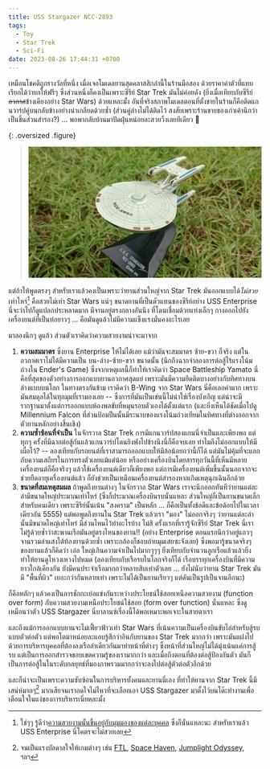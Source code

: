 ```yaml
---
title: USS Stargazer NCC-2893
tags:
  - Toy
  - Star Trek
  - Sci-Fi
date: 2023-08-26 17:44:31 +0700
---
```


เหมือนโชคดีถูกรางวัลที่หนึ่ง เมื่อเจอโมเดลยานสุดคลาสสิกลำนี้ในร้านมือสอง ด้วยราคาค่าตัวที่แทบเรียกได้ว่ายกให้ฟรีๆ ซึ่งส่วนหนึ่งก็คงเป็นเพราะซีรีย์ Star Trek มันไม่ค่อยดัง (ยิ่งเมื่อเทียบกับซีรีย์~~อวกาศ~~ข้างเคียงอย่าง Star Wars) ด้วยแหละมั้ง อันที่จริงสภาพโมเดลตอนที่ตั้งขายในร้านก็คือติดแกนวาร์ปคู่บนกลับข้างอย่างน่าเกลียดด้วยซ้ำ (ส่วนคู่ล่างไม่ได้ติดไว้ สงสัยเพราะร้านขายของเก่าเค้านึกว่าเป็นชิ้นส่วนสำรอง?) ... พอพากลับบ้านมาปัดฝุ่นหน่อยละสวยวิ้งเลยทีเดียว 💖

{: .oversized .figure}
> ![](/images/event/misc/uss-stargazer.jpg)

แต่ถ้าให้พูดตรงๆ สำหรับเราแล้วคงเป็นเพราะว่ายานส่วนใหญ่จาก Star Trek มันออกแบบได้*ไม่สวย*เท่าไหร่[^1] คือสวยไม่เท่า Star Wars แน่ๆ ขนาดยานที่เป็นตัวแทนของซีรีย์อย่าง USS Enterprise นี่จะว่าไปก็ดูแปลกประหลาดมาก มีจานอยู่ตรงกลางอันนึง ที่โดนเชื่อมด้วยแท่งเล็กๆ กางออกไปยังเครื่องยนต์ที่เป็นท่อยาวๆ ... คือมันดูแล้วไม่มีความแข็งแรงมั่นคงอะไรเลย

มาลองนึกๆ ดูแล้ว ส่วนตัวเราคิดว่าความสวยงามน่าจะมาจาก

1. **ความสมมาตร** ซึ่งยาน Enterprise ให้ไม่ได้เลย แม้ว่ามันจะสมมาตร ซ้าย-ขวา ก็จริง แต่ในอวกาศเราไม่ได้มีความเป็น บน-ล่าง-ซ้าย-ขวา ขนาดนั้น (นึกถึงฉากจำลองการต่อสู้ไร้แรงโน้มถ่วงใน Ender's Game) ซึ่งจากเหตุผลนี้ก็ทำให้เราคิดว่า Space Battleship Yamato นี่คือที่สุดของตัวอย่างการออกแบบยานอวกาศสุดแย่ เพราะมันมีความยึดติดบางอย่างกับทิศทางบนล่างแบบบนโลก ในทางตรงกันข้าม เราคิดว่า B-Wing จาก Star Wars นี่คือเลอค่ามาก เพราะมันสมดุลได้ในทุกมุมที่เรามองเลย -- ซึ่งการที่มันเป็นเช่นนี้ไม่น่าใช่เรื่องบังเอิญ แต่น่าจะมีรากฐานมาตั้งแต่การออกแบบห้องพลขับที่หมุนรอบตัวเองได้ตั้งแต่แรก (และยิ่งเห็นได้ชัดเมื่อไปดู Millennium Falcon ที่ส่วนป้อมปืนนั้นมีระนาบของแรงโน้มถ่วงเทียมในทิศทางที่ต่างออกจากตัวยานหลักอย่างสิ้นเชิง)
2. **ความซ้ำซ้อนที่จำเป็น** ในจักรวาล Star Trek การมีแกนวาร์ปสองแกนนี่จำเป็นและเพียงพอ แต่ทุกๆ ครั้งที่มีฉากต่อสู้กันแล้วแกนวาร์ปโดนยิงพังไปข้างนึงนี่ก็คือจบเลย ทำไมถึงไม่ออกแบบให้มีเผื่อไว้? -- ลองเทียบกับรถยนต์ที่เราสามารถออกแบบให้มีล้อน้อยกว่านี้ก็ได้ แต่มันไม่คุ้มที่จะแลกกับความเสถียรในการทรงตัวเลยแม้แต่น้อย หรืออย่างเครื่องบินโดยสารทุกวันนี้ที่เห็นมีหลายเครื่องยนต์ก็คือจริงๆ แล้วใช้เครื่องยนต์เดียวก็เพียงพอ แต่การมีเครื่องยนต์เพิ่มขึ้นนั้นนอกจากจะช่วยยืดอายุเครื่องยนต์แล้ว ก็ยังช่วยเป็นเหมือนเครื่องยนต์สำรองหากเกิดเหตุฉุกเฉินอีกด้วย
3. **ขนาดที่สมเหตุสมผล** ถ้าพูดถึงยานต่างๆ ในจักรวาล Star Wars เราจะนึกออกทันทีว่ายานแต่ละลำมีขนาดใหญ่ประมาณเท่าไหร่ (ซึ่งก็ประมาณเครื่องบินรบนั่นแหละ ส่วนใหญ่ก็เป็นยานขนาดเล็กสำหรับคนเดียว เพราะซีรีย์นั้นเน้น "สงคราม" เป็นหลัก ... ก็คือเป็นทั้งข้อดีและข้อด้อยไปในเวลาเดียวกัน 5555) แต่พอพูดถึงยานใน Star Trek แล้วเรา "มอง" ไม่ออกจริงๆ ว่ายานแต่ละลำนั้นมีขนาดใหญ่เท่าไหร่ มีส่วนไหนไว้ทำอะไรบ้าง ไม่สิ ครั้งแรกที่เรารู้จักซีรีย์ Star Trek นี่เราไม่รู้ด้วยซ้ำว่าสะพานเรือมันอยู่ตรงไหนของยาน!! (อย่าง Enterprise ตอนแรกนึกว่าอยู่แถวๆ จานรวมลำแสงใต้ท้องยานด้วยซ้ำ เพราะกล้องก็ชอบถ่ายมุมเสยซะจังเลย) ซึ่งพอมารู้ขนาดจริงๆ ของยานแล้วก็คิดว่า เอ่อ ใหญ่เกินความจำเป็นไปมากๆๆๆ ยิ่งเทียบกับจำนวนลูกเรือแล้วแล้วยิ่งทำให้ยานดูโหวงเหวงไปหมด (ลองเทียบกับเรือรบในโลกจริงก็ได้ เรือบรรทุกเครื่องบินที่มีความยาวใกล้เคียงกัน ยังมีคนประจำเรือมากกว่าหลายสิบเท่าตัวเลย ... ยังไม่นับว่ายาน Star Trek มันมี "พื้นที่ผิว" เยอะกว่ากันหลายเท่า เพราะไม่ได้เป็นยานเรียวๆ แต่ดันเป็นรูปเป็นจานอีกนะ)

ก็คือหลักๆ แล้วคงเป็นการชักกะเย่อแข่งกันระหว่างประโยชน์ใช้สอยเหนือความสวยงาม (function over form) กับความสวยงามเหนือประโยชน์ใช้สอย (form over function) นั่นแหละ ซึ่งดูเหมือนว่าตัว USS Stargazer นี่บาลานซ์เรื่องนี้ได้พอเหมาะพอเจาะในสายตาเรา

และถึงแม้การออกแบบยานจะไม่เฟี้ยวฟ้าวเท่า Star Wars ที่เน้นความเป็นเครื่องบินขับไล่สำหรับสู้รบแบบตัวต่อตัว แต่พอโตมาหน่อยละแอบรู้สึกว่าอินกับยานของ Star Trek มากกว่า เพราะมันแฝงไปด้วยการบริหารบุคคลที่ต้องลงเรือลำเดียวกันมาทำหน้าที่ต่างๆ ซึ่งหน้าที่ส่วนใหญ่ไม่ได้มุ่งเน้นแค่การสู้รบ แต่เป็นการออกสำรวจขอบเขตความรู้ของเรามากกว่า และเมื่อถึงตอนที่ต้องต่อสู้ป้องกันตัว มันก็เป็นการต่อสู้ในในระดับกลยุทธ์ที่มองภาพรวมมากกว่าจะลงไปต่อสู้ตัวต่อตัวอีกด้วย

และก็น่าจะเป็นเพราะความซับซ้อนในการบริหารทั้งคนและยานนี่เอง ที่ทำให้ยานจาก Star Trek นี้มีเสน่ห์มากๆ[^2] มากเสียจนเราอดใจไม่ไหวที่จะเลือกเอา USS Stargazer มาตั้งไว้บนโต๊ะทำงานเพื่อเตือนใจในแง่ของการบริหารเนี่ยหละมั้ง

[^1]: ใช่ๆๆ รู้ดีว่า[ความสวยงามนั้นขึ้นอยู่กับมุมมองของแต่ละบุคคล][beauty beholder] ซึ่งก็นั่นแหละนะ สำหรับเราแล้ว USS Enterprise นี่โคตรจะไม่สวยเลย
[^2]: จนเป็นแรงบัลดาลใจให้เกมต่างๆ เช่น [FTL][], [Space Haven][], [Jumplight Odyssey][], ฯลฯ

[beauty beholder]: //en.wiktionary.org/wiki/beauty_is_in_the_eye_of_the_beholder
[FTL]: //store.steampowered.com/app/212680/FTL_Faster_Than_Light/
[Space Haven]: //store.steampowered.com/app/979110/Space_Haven/
[Jumplight Odyssey]: //store.steampowered.com/app/1893820/Jumplight_Odyssey/

